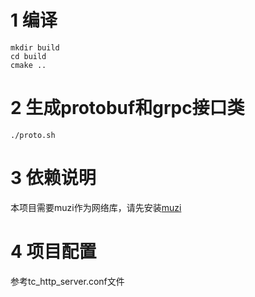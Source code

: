# 1 编译
```shell
mkdir build
cd build
cmake ..
```
# 2 生成protobuf和grpc接口类
```shell
./proto.sh
```
# 3 依赖说明
本项目需要muzi作为网络库，请先安装[muzi](https://github.com/littlecaca/muzi)

# 4 项目配置
参考tc_http_server.conf文件
